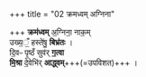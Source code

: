 +++
title = "02 क्रमध्वम् अग्निना"

+++
**क्रम॑ध्वम्** अ॒ग्निना॒ नाक॒म्  
उख्य॒ँ॒ हस्ते॑षु॒ **बिभ्र॑तः** ।  
दि॒वᳶ पृ॒ष्ठँ सुव॑र् **ग॒त्वा**  
**मि॒श्रा** दे॒वेभि॑र् **आद्ध्वम्**+++(=उपविशत)+++ ।
